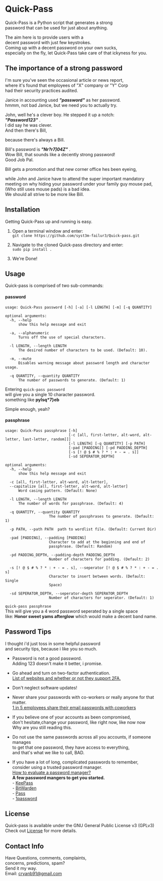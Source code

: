 # Quick-Pass
Quick-Pass is a Python script that generates a strong  
password that can be used for just about anything.  

The aim here is to provide users with a  
decent password with just few keystrokes.  
Coming up with a decent password on your own sucks,  
especially on the fly,
let Quick-Pass take care of that ickyness for you.


## The importance of a strong password
I'm sure you've seen the occasional article or news report,  
where it's found that employees of "X" company or "Y" Corp  
had their security practices audited.

Janice in accounting used ***"password"*** as her password.  
hmmm, not bad Janice, but we need you to actually try.

John, well he's a clever boy. He stepped it up a notch:   
***"Password123"*** .  
I did say he was clever.  
And then there's Bill,

because there's always a Bill.

Bill's password is ***"Nr?r7]04Z\"*** .  
Wow Bill, that sounds like a decently strong password!  
Good Job Pal.

Bill gets a promotion and that new corner office hes been eyeing,

while John and Janice have to attend the super important mandatory  
meeting on why hiding your password under your family guy mouse pad,  
(Who still uses mouse pads) is a bad idea.  
We should all strive to be more like Bill.

## Installation 
Getting Quick-Pass up and running is easy.

1. Open a terminal window and enter:  
`git clone https://github.com/syst3m-failur3/Quick-pass.git`  

2. Navigate to the cloned Quick-pass directory and enter:  
`sudo pip install .` 

3. We're Done!


## Usage
Quick-pass is comprised of two sub-commands:  
#### password
    usage: Quick-Pass password [-h] [-a] [-l LENGTH] [-m] [-q QUANTITY]

    optional arguments:
      -h, --help
          show this help message and exit
          
      -a, --alphanumeric
          Turns off the use of special characters.
          
      -l LENGTH, --length LENGTH
          The desired number of characters to be used. (Default: 10).
                        
      -m, --mute
          Disables warning message about password length and character usage.
          
      -q QUANTITY, --quantity QUANTITY
          The number of passwords to generate. (Default: 1)

Entering `quick-pass password`  
will give you a single 10 character password.  
something like **pyIsq*7}eb**

Simple enough, yeah?
#### passphrase
    usage: Quick-Pass passphrase [-h]
                                 [-c [all, first-letter, alt-word, alt-letter, last-letter, random]]]
                                 [-l LENGTH] [-q QUANTITY] [-p PATH]
                                 [-pad [PADDING]] [-pd PADDING_DEPTH]
                                 [-s [! @ $ # % ? * : + - = . s]]
                                 [-sd SEPERATOR_DEPTH]

    optional arguments:
      -h, --help
          show this help message and exit
          
      -c [all, first-letter, alt-word, alt-letter], 
      --capitalize [all, first-letter, alt-word, alt-letter]
          Word casing pattern. (Default: None)
          
      -l LENGTH, --length LENGTH
          The number of words for passphrase. (Default: 4)
          
      -q QUANTITY, --quantity QUANTITY
                        The number of passphrases to generate. (Default: 1)
                        
      -p PATH, --path PATH  path to wordlist file. (Default: Current Dir)
      
      -pad [PADDING], --padding [PADDING]
                        Character to add at the beginning and end of
                        passphrase. (Default: Random)
                        
      -pd PADDING_DEPTH, --padding-depth PADDING_DEPTH
                        Number of characters for padding. (Default: 2)
                        
      -s [! @ $ # % ? * : + - = . s], --seperator [! @ $ # % ? * : + - = . s]
                        Character to insert between words. (Default: Single
                        Space)
                        
      -sd SEPERATOR_DEPTH, --seperator-depth SEPERATOR_DEPTH
                        Number of characters for seperator. (Default: 1)

`quick-pass passphrase`  
This will give you a 4 word password seperated by a single space  
like: **Honor sweet yams afterglow** which would make a decent band name.


## Password Tips
I thought i'd just toss in some helpful password  
and security tips, because i like you so much.

- Password is not a good password.  
  Adding 123 doesn't make it better, i promise.
  
- Go ahead and turn on two-factor authentication.  
  [List of websites and whether or not they support 2FA. ](https://twofactorauth.org/)
  
- Don't neglect software updates!
  
- Never share your passwords with co-workers or really anyone for that matter.  
  [1 in 5 employees share their email passwords with coworkers](https://nakedsecurity.sophos.com/2018/09/11/yikes-1-in-5-employees-share-their-email-passwords-with-coworkers/)
  
- If you believe one of your accounts as been compromised,  
  don't hesitate,change your password, like right now, like now now  
  Why are you still reading this.
  
- Do not use the same passwords across all you accounts, if someone manages  
  to get that one password, they have access to everything,  
  and that's what we like to call, BAD.
  
- If you have a lot of long, complicated passwords to remember,  
  consider using a trusted password manager.  
  [How to evaluate a password manager?](https://security.stackexchange.com/questions/32536/how-to-evaluate-a-password-manager)  
      **A few password mangers to get you started.**  
      - [KeePass](https://keepass.info/)  
      - [BitWarden](https://bitwarden.com/)  
      - [Pass](https://www.passwordstore.org/)  
      - [1password](https://1password.com/)  
      
      
## License
Quick-pass is available under the GNU General Public License v3 (GPLv3)  
Check out [License](LICENSE) for more details.


## Contact Info
Have Questions, comments, complaints,  
concerns, predictions, spam?  
Send it my way.  
Email: cryanb91@gmail.com

